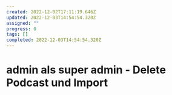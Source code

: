 ```yaml
---
created: 2022-12-02T17:11:19.646Z
updated: 2022-12-03T14:54:54.320Z
assigned: ""
progress: 0
tags: []
completed: 2022-12-03T14:54:54.320Z
---
```


# admin als super admin - Delete Podcast und Import
